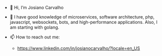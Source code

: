 - 👋 Hi, I’m Josiano Carvalho

- 🌱 I have good knowledge of microservices, software architecture, php, javascript, websockets, bots, and high-performance applications. Also, I am starting with golang.

- 📫 How to reach out me:
  - https://www.linkedin.com/in/josianocarvalho/?locale=en_US

<!---
jcarvalho89/jcarvalho89 is a ✨ special ✨ repository because its `README.md` (this file) appears on your GitHub profile.
You can click the Preview link to take a look at your changes.
--->
